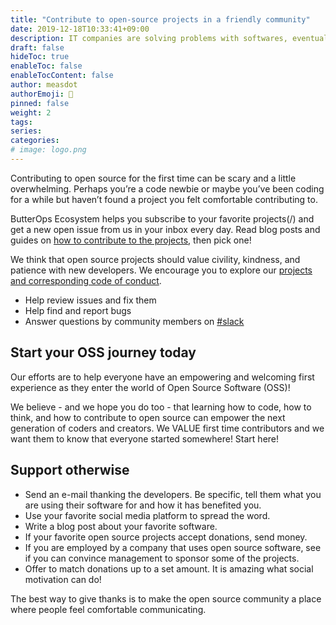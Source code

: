 ```yaml
---
title: "Contribute to open-source projects in a friendly community"
date: 2019-12-18T10:33:41+09:00
description: IT companies are solving problems with softwares, eventually they all will open their source codes out of competition.
draft: false
hideToc: true
enableToc: false
enableTocContent: false
author: measdot
authorEmoji: 🎅
pinned: false
weight: 2
tags:
series:
categories:
# image: logo.png
---
```


Contributing to open source for the first time can be scary and a little overwhelming. Perhaps you’re a code newbie or maybe you’ve been coding for a while but haven’t found a project you felt comfortable contributing to.

ButterOps Ecosystem helps you subscribe to your favorite projects(/) and get a new open issue from us in your inbox every day. Read blog posts and guides on [how to contribute to the projects](/), then pick one!

We think that open source projects should value civility, kindness, and patience with new developers. We encourage you to explore our [projects and corresponding code of conduct](/).

- Help review issues and fix them
- Help find and report bugs
- Answer questions by community members on [#slack](/)

## Start your OSS journey today

Our efforts are to help everyone have an empowering and welcoming first experience as they enter the world of Open Source Software (OSS)!

We believe - and we hope you do too - that learning how to code, how to think, and how to contribute to open source can empower the next generation of coders and creators. We VALUE first time contributors and we want them to know that everyone started somewhere! Start here!

## Support otherwise

- Send an e-mail thanking the developers. Be specific, tell them what you are using their software for and how it has benefited you.
- Use your favorite social media platform to spread the word.
- Write a blog post about your favorite software.
- If your favorite open source projects accept donations, send money.
- If you are employed by a company that uses open source software, see if you can convince management to sponsor some of the projects.
- Offer to match donations up to a set amount. It is amazing what social motivation can do!

The best way to give thanks is to make the open source community a place where people feel comfortable communicating.
